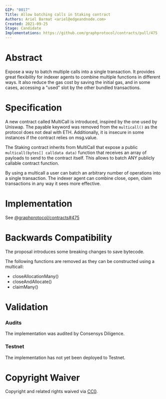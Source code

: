 ```yaml
---
GIP: "0017"
Title: Allow batching calls in Staking contract
Authors: Ariel Barmat <ariel@edgeandnode.com>
Created: 2021-09-25
Stage: Candidate
Implementations: https://github.com/graphprotocol/contracts/pull/475
---
```


# Abstract

Expose a way to batch multiple calls into a single transaction. It provides great flexibility for indexer agents to combine multiple functions in different ways. It also reduce the gas cost by saving the initial gas, and in some cases, accessing a "used" slot by the other bundled transactions.

# Specification

A new contract called MultiCall is introduced, inspired by the one used by Uniswap. The payable keyword was removed from the `multicall()` as the protocol does not deal with ETH. Additionally, it is insecure in some instances if the contract relies on msg.value.

The Staking contract inherits from MultiCall that expose a public `multicall(bytes[] calldata data)` function that receives an array of payloads to send to the contract itself. This allows to batch ANY publicly callable contract function.

By using a multicall a user can batch an arbitrary number of operations into a single transaction. The indexer agent can combine close, open, claim transactions in any way it sees more effective.

# Implementation

See [@graphprotocol/contracts#475](https://github.com/graphprotocol/contracts/pull/475)

# Backwards Compatibility

The proposal introduces some breaking changes to save bytecode.

The following functions are removed as they can be constructed using a
multicall:

- closeAllocationMany()
- closeAndAllocate()
- claimMany()

# Validation

### Audits

The implementation was audited by Consensys Diligence.

### Testnet

The implementation has not yet been deployed to Testnet.

# Copyright Waiver

Copyright and related rights waived via [CC0](https://creativecommons.org/publicdomain/zero/1.0/).

